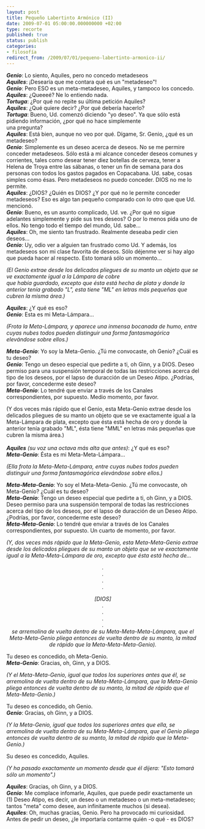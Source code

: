 ```yaml
---
layout: post
title: Pequeño Labertinto Armónico (II)
date: 2009-07-01 05:00:00.000000000 +02:00
type: recorte
published: true
status: publish
categories:
- filosofía
redirect_from: /2009/07/01/pequeno-labertinto-armonico-ii/
---
```

<div>
<p><em style="font-weight: bold;">Genio</em>: Lo siento, Aquiles, pero no concedo metadeseos<br />
<em style="font-weight: bold;">Aquiles</em>: ¡Desearía que me contara qué es un "metadeseo"!<br />
<em style="font-weight: bold;">Genio</em>: Pero ESO es un meta-metadeseo, Aquiles, y tampoco los concedo.<br />
<em style="font-weight: bold;">Aquiles</em>: ¿Queeeé? Ne lo entiendo nada.<br />
<em style="font-weight: bold;">Tortuga</em>: ¿Por qué no repite su última petición Aquiles?<br />
<em style="font-weight: bold;">Aquiles</em>: ¿Qué quiere decir? ¿Por qué debería hacerlo?<br />
<em style="font-weight: bold;">Tortuga</em>: Bueno, Ud. comenzó diciendo "yo deseo". Ya que sólo está pidiendo información, ¿por qué no hace simplemente<br />
una pregunta?<br />
<em style="font-weight: bold;">Aquiles</em>: Está bien, aunque no veo por qué. Dígame, Sr. Genio, ¿qué es un metadeseo?<br />
<em style="font-weight: bold;">Genio</em>: Simplemente es un deseo acerca de deseos. No se me permire conceder metadeseos. Sólo está a mi alcance conceder deseos comunes y corrientes, tales como desear tener diez botellas de cerveza, tener a Helena de Troya entre las sábanas, o tener un fin de semana para dos personas con todos los gastos pagados en Copacabana. Ud. sabe, cosas simples como ésas. Pero metadeseos no puedo conceder. DIOS no me lo permite.<br />
<em style="font-weight: bold;">Aquiles</em>: ¿DIOS? ¿Quién es DIOS? ¿Y por qué no le permite conceder metadeseos? Eso es algo tan pequeño comparado con lo otro que que Ud. mencionó.<br />
<em style="font-weight: bold;">Genio</em>: Bueno, es un asunto complicado, Ud. ve. ¿Por qué no sigue adelantes simplemente y pide sus tres deseos? O por lo menos pida uno de ellos. No tengo todo el tiempo del mundo, Ud. sabe...<br />
<em style="font-weight: bold;">Aquiles</em>: Oh, me siento tan frustrado. Realmente deseaba pedir cien deseos...<br />
<em style="font-weight: bold;">Genio</em>: Uy, odio ver a alguien tan frustrado como Ud. Y además, los metadeseos son mi clase favorita de deseos. Sólo déjenme ver si hay algo que pueda hacer al respecto. Esto tomará sólo un momento...</p>
<p><span style="font-style: italic;">(El Genio extrae desde los delicados pliegues de su manto un objeto que se ve exactamente igual a la Lámpara de cobre</span><br />
<span style="font-style: italic;">que había guardado, excepto que ésta está hecha de plata y donde la anterior tenía grabado "L", esta tiene "ML" en letras más pequeñas que cubren la misma área.)</span></p>
<p><em style="font-weight: bold;">Aquiles</em>: ¿Y qué es eso?<br />
<em style="font-weight: bold;">Genio</em>: Esta es mi Meta-Lámpara...</p>
<p><span style="font-style: italic;">(Frota la Meta-Lámpara, y aparece una inmensa bocanada de humo, entre cuyas nubes todos pueden distinguir una forma fantasmagórica elevándose sobre ellos.)</span></p>
<p><em style="font-weight: bold;">Meta-Genio</em>: Yo soy la Meta-Genio. ¿Tú me convocaste, oh Genio? ¿Cuál es tu deseo?<br />
<em style="font-weight: bold;">Genio</em>: Tengo un deseo especial que pedirte a ti, oh Ginn, y a DIOS. Deseo permiso para una suspensión temporal de todas las restricciones acerca del tipo de los deseos, por el lapso de duracción de un Deseo Atipo. ¿Podrías, por favor, concederme este deseo?<br />
<em style="font-weight: bold;">Meta-Genio</em>: Lo tendré que enviar a través de los Canales correspondientes, por supuesto. Medio momento, por favor.</p>
<p>(Y dos veces más rápido que el Genio, esta Meta-Genio extrae desde los delicados pliegues de su manto un objeto que se ve exactamente igual a la Meta-Lámpara de plata, excepto que ésta está hecha de oro y donde la anterior tenía grabado "ML", ésta tiene "MML" en letras más pequeñas que cubren la misma área.)<br />
<em><br />
<span style="font-weight: bold;">Aquiles</span> (su voz una octava más alta que antes)</em>: ¿Y qué es eso?<br />
<em> <span style="font-weight: bold;">Meta-Genio</span></em>: Ésta es mi Meta-Meta-Lámpara...</p>
<p><em> (Ella frota la Meta-Meta-Lámpara, entre cuyas nubes todos pueden distinguir una forma fantasmagórica elevándose sobre ellos.)</em></p>
<p><em style="font-weight: bold;">Meta-Meta-Genio</em>: Yo soy el Meta-Meta-Genio. ¿Tú me convocaste, oh Meta-Genio? ¿Cuál es tu deseo?<br />
<em> <span style="font-weight: bold;"> Meta-Genio</span></em>: Tengo un deseo especial que pedirte a ti, oh Ginn, y a DIOS. Deseo permiso para una suspensión temporal de todas las restricciones acerca del tipo de los deseos, por el lapso de duracción de un Deseo Atipo. ¿Podrías, por favor, concederme este deseo?<br />
<em> <span style="font-weight: bold;">Meta-Meta-Genio</span></em>: Lo tendré que enviar a través de los Canales correspondientes, por supuesto. Un cuarto de momento, por favor.</p>
<p><em>(Y, dos veces más rápido que la Meta-Genio, esta Meta-Meta-Genio extrae desde los delicados pliegues de su manto un objeto que se ve exactamente igual a la Meta-Meta-Lámpara de oro, excepto que ésta está hecha de...</em></p>
<p style="text-align: center;"><em>.<br />
.<br />
.<br />
.</em><em></em></p>
<p style="text-align: center;"><em> [DIOS]<br />
</em><em>.<br />
.<br />
.<br />
.</em><br />
<span style="font-style: italic;">se arremolina de vuelta dentro de su Meta-Meta-Meta-Lámpara, que el Meta-Meta-Genio pliega entonces de vuelta dentro de su manto, la mitad de rápido que la Meta-Meta-Meta-Genio).</span></p>
<p>Tu deseo es concedido, oh Meta-Genio.<br />
<em> <span style="font-weight: bold;">Meta-Genio</span></em>: Gracias, oh, Ginn, y a DIOS.</p>
<p><span style="font-style: italic;">(Y el Meta-Meta-Genio, igual que todos los superiores antes que él, se arremolina de vuelta dentro de su Meta-Meta-Lámpara, que la Meta-Genio pliega entonces de vuelta dentro de su manto, la mitad de rápido que el Meta-Meta-Genio.)</span></p>
<p>Tu deseo es concedido, oh Genio.<br />
<em style="font-weight: bold;">Genio</em>: Gracias, oh Ginn, y a DIOS.</p>
<p><span style="font-style: italic;"> (Y la Meta-Genio, igual que todos los superiores antes que ella, se arremolina de vuelta dentro de su Meta-Meta-Lámpara, que el Genio pliega entonces de vuelta dentro de su manto, la mitad de rápido que la Meta-Genio.)</span></p>
<p>Su deseo es concedido, Aquiles.</p>
<p><span style="font-style: italic;">(Y ha pasado exactamente un momento desde que él dijera: "Esto tomará sólo un momento".)</span></p>
<p><em style="font-weight: bold;">Aquiles</em>: Gracias, oh Ginn, y a DIOS.<br />
<em style="font-weight: bold;">Genio</em>: Me complace infomarle, Aquiles, que puede pedir exactamente un (1) Deseo Atipo, es decir, un deseo o un metadeseo o un meta-metadeseo; tantos "meta" como desee, aun infinitamente muchos (si desea).<br />
<em style="font-weight: bold;">Aquiles</em>: Oh, muchas gracias, Genio. Pero ha provocado mi curiosidad. Antes de pedir un deseo, ¿le importaría contarme quién -o qué - es DIOS?</p>
</div>
